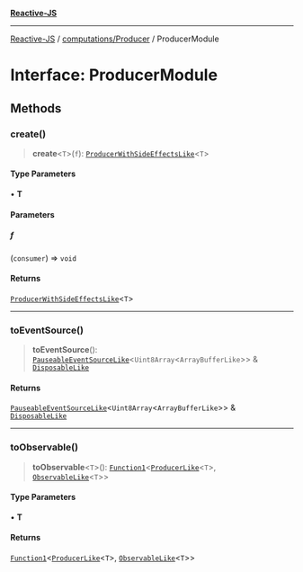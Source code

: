 [**Reactive-JS**](../../../README.md)

***

[Reactive-JS](../../../README.md) / [computations/Producer](../README.md) / ProducerModule

# Interface: ProducerModule

## Methods

### create()

> **create**\<`T`\>(`f`): [`ProducerWithSideEffectsLike`](../../interfaces/ProducerWithSideEffectsLike.md)\<`T`\>

#### Type Parameters

• **T**

#### Parameters

##### f

(`consumer`) => `void`

#### Returns

[`ProducerWithSideEffectsLike`](../../interfaces/ProducerWithSideEffectsLike.md)\<`T`\>

***

### toEventSource()

> **toEventSource**(): [`PauseableEventSourceLike`](../../interfaces/PauseableEventSourceLike.md)\<`Uint8Array`\<`ArrayBufferLike`\>\> & [`DisposableLike`](../../../utils/interfaces/DisposableLike.md)

#### Returns

[`PauseableEventSourceLike`](../../interfaces/PauseableEventSourceLike.md)\<`Uint8Array`\<`ArrayBufferLike`\>\> & [`DisposableLike`](../../../utils/interfaces/DisposableLike.md)

***

### toObservable()

> **toObservable**\<`T`\>(): [`Function1`](../../../functions/type-aliases/Function1.md)\<[`ProducerLike`](../../interfaces/ProducerLike.md)\<`T`\>, [`ObservableLike`](../../interfaces/ObservableLike.md)\<`T`\>\>

#### Type Parameters

• **T**

#### Returns

[`Function1`](../../../functions/type-aliases/Function1.md)\<[`ProducerLike`](../../interfaces/ProducerLike.md)\<`T`\>, [`ObservableLike`](../../interfaces/ObservableLike.md)\<`T`\>\>
